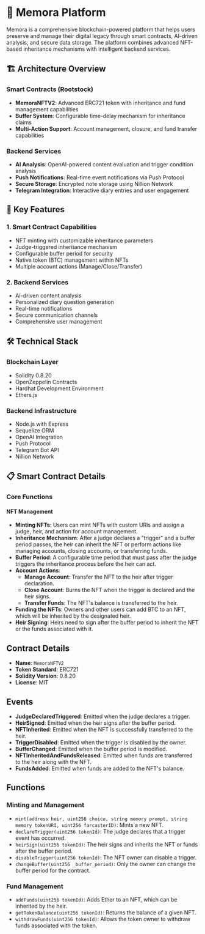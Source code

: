 # 🌟 Memora Platform

Memora is a comprehensive blockchain-powered platform that helps users preserve and manage their digital legacy through smart contracts, AI-driven analysis, and secure data storage. The platform combines advanced NFT-based inheritance mechanisms with intelligent backend services.

## 🏗 Architecture Overview

### Smart Contracts (Rootstock)
- **MemoraNFTV2**: Advanced ERC721 token with inheritance and fund management capabilities
- **Buffer System**: Configurable time-delay mechanism for inheritance claims
- **Multi-Action Support**: Account management, closure, and fund transfer capabilities

### Backend Services
- **AI Analysis**: OpenAI-powered content evaluation and trigger condition analysis
- **Push Notifications**: Real-time event notifications via Push Protocol
- **Secure Storage**: Encrypted note storage using Nillion Network
- **Telegram Integration**: Interactive diary entries and user engagement

## 🔑 Key Features

### 1. Smart Contract Capabilities
- NFT minting with customizable inheritance parameters
- Judge-triggered inheritance mechanism
- Configurable buffer period for security
- Native token (BTC) management within NFTs
- Multiple account actions (Manage/Close/Transfer)

### 2. Backend Services
- AI-driven content analysis
- Personalized diary question generation
- Real-time notifications
- Secure communication channels
- Comprehensive user management

## 🛠 Technical Stack

### Blockchain Layer
- Solidity 0.8.20
- OpenZeppelin Contracts
- Hardhat Development Environment
- Ethers.js

### Backend Infrastructure
- Node.js with Express
- Sequelize ORM
- OpenAI Integration
- Push Protocol
- Telegram Bot API
- Nillion Network

## 📋 Smart Contract Details

### Core Functions

#### NFT Management

- **Minting NFTs**: Users can mint NFTs with custom URIs and assign a judge, heir, and action for account management.
- **Inheritance Mechanism**: After a judge declares a "trigger" and a buffer period passes, the heir can inherit the NFT or perform actions like managing accounts, closing accounts, or transferring funds.
- **Buffer Period**: A configurable time period that must pass after the judge triggers the inheritance process before the heir can act.
- **Account Actions**:
  - **Manage Account**: Transfer the NFT to the heir after trigger declaration.
  - **Close Account**: Burns the NFT when the trigger is declared and the heir signs.
  - **Transfer Funds**: The NFT's balance is transferred to the heir.
- **Funding the NFTs**: Owners and other users can add BTC to an NFT, which will be inherited by the designated heir.
- **Heir Signing**: Heirs need to sign after the buffer period to inherit the NFT or the funds associated with it.

## Contract Details

- **Name**: `MemoraNFTV2`
- **Token Standard**: ERC721
- **Solidity Version**: 0.8.20
- **License**: MIT

## Events

- **JudgeDeclaredTriggered**: Emitted when the judge declares a trigger.
- **HeirSigned**: Emitted when the heir signs after the buffer period.
- **NFTInherited**: Emitted when the NFT is successfully transferred to the heir.
- **TriggerDisabled**: Emitted when the trigger is disabled by the owner.
- **BufferChanged**: Emitted when the buffer period is modified.
- **NFTInheritedAndFundsReleased**: Emitted when funds are transferred to the heir along with the NFT.
- **FundsAdded**: Emitted when funds are added to the NFT's balance.

## Functions

### Minting and Management

- `mint(address heir, uint256 choice, string memory prompt, string memory tokenURI, uint256 farcasterID)`: Mints a new NFT.
- `declareTrigger(uint256 tokenId)`: The judge declares that a trigger event has occurred.
- `heirSign(uint256 tokenId)`: The heir signs and inherits the NFT or funds after the buffer period.
- `disableTrigger(uint256 tokenId)`: The NFT owner can disable a trigger.
- `changeBuffer(uint256 _buffer_period)`: Only the owner can change the buffer period for the contract.

### Fund Management

- `addFunds(uint256 tokenId)`: Adds Ether to an NFT, which can be inherited by the heir.
- `getTokenBalance(uint256 tokenId)`: Returns the balance of a given NFT.
- `withdrawFunds(uint256 tokenId)`: Allows the token owner to withdraw funds associated with the token.

